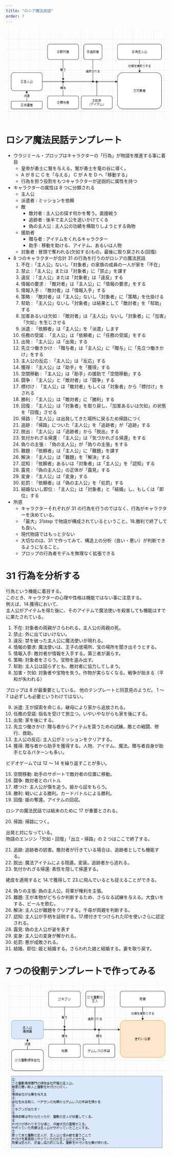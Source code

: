 ```yaml
---
title: "ロシア魔法民話"
order: 7
---
```


![7roles](/assets/7roles_base.png)

# ロシア魔法民話テンプレート

- ウラジミール・プロップはキャラクターの「行為」が物語を推進する事に着目
  - 皇帝が勇士に鷲を与える。鷲が勇士を竜の谷に導く。
  - A が B に C を「与える」 C が A を D へ「移動する」
  - 行為を担う役割をもつキャラクターが逆説的に属性を持つ
- キャラクターの属性は 8 つに分類される
  - 主人公
  - 派遣者 : ミッションを依頼
  - 敵
    - 敵対者 : 主人公の探す何かを奪う。直接戦う
    - 追跡者 : 後半で主人公を追いかけてくる
    - 偽の主人公 : 主人公の功績を横取りしようとする偽物
  - 援助者
    - 贈与者 : アイテムをくれるキャラクター
    - 助手 : 移動を助ける、アイテム、あるいは人物
  - 対象者 : 冒頭で奪われる(欠如する)もの。最後に取り戻される(回復)
- 8 つのキャラクターが合計 31 の行為を行うのがロシアの魔法民話
  1. 不在 :「主人公」ないし「対象者」の家族の成員の一人が家を「不在」
  2. 禁止 :「主人公」または「対象者」に「禁止」を課す
  3. 違反 ：「主人公」または「対象者」は「違反」する
  4. 情報の要求 : 「敵対者」は「主人公」に「情報の要求」をする
  5. 情報入手 : 「敵対者」は「情報入手」する
  6. 策略 : 「敵対者」は「主人公」ないし「対象者」に「策略」を仕掛ける
  7. 幇助 : 「主人公」ないし「対象者」は結果として「敵対者」を「幇助」する
  8. 加害あるいは欠如 : 「敵対者」は「主人公」ないし「対象者」に「加害」「欠如」を生じさせる
  9. 派遣 : 「依頼者」は「主人公」を「派遣」します
  10. 任務の受諾 : 「主人公」は「依頼者」に「任務の受諾」をする
  11. 出発 : 「主人公」は「出発」する
  12. 先立つ働きかけ : 「贈与者」は「主人公」に「贈与」に「先立つ働きかけ」をする
  13. 主人公の反応 : 「主人公」は「反応」する
  14. 獲得 : 「主人公」は「助手」を「獲得」する
  15. 空間移動 : 「主人公」は「助手」の援助で「空間移動」する
  16. 闘争 : 「主人公」と「敵対者」は「闘争」する
  17. 標付け : 「主人公」は「敵対者」もしくは「対象者」から「標付け」をされる
  18. 勝利 : 「主人公」は「敵対者」に「勝利」する
  19. 回復 : 「主人公」は「対象者」を取り戻し、「加害あるいは欠如」の状態を「回復」させる
  20. 帰路 : 「主人公」は出発してきた場所に戻るため帰路につく
  21. 追跡 : 「帰路」についた「主人公」を「追跡者」が「追跡」する
  22. 脱出 : 「主人公」は「追跡者」から「脱出」する
  23. 気付かれざる帰還 : 「主人公」は「気づかれざる帰還」をする
  24. 偽りの主張 : 「偽の主人公」が「偽りの主張」をする
  25. 難題 : 「依頼者」は「主人公」に「難題」を課す
  26. 解決 : 「主人公」は「難題」を「解決」する
  27. 認知 : 「依頼者」あるいは「対象者」は「主人公」を「認知」する
  28. 露見 : 「偽の主人公」の正体が「露見」する
  29. 変身 : 「主人公」は「変身」する
  30. 処罰 : 「依頼者」は「偽の主人公」を「処罰」する
  31. 結婚ないし即位 : 「主人公」は「対象者」と「結婚」し、もしくは「即位」する
- 所感
  - キャラクターそれぞれが 31 の行為を行うのではなく、行為がキャラクターを決めている。
  - 「最大」31step で物語が構成されているということ。18.勝利で終了しても良い。
  - 現代物語ではもっと少ない
  - 大切なのは、31 で作ってみて、構造上の分析（良い・悪い）が判断できるようになること。
  - プロップの行為者モデルを無理なく拡張できる

# 31 行為を分析する

行為という機能に着目する。  
このとき、キャラクターの心理や性格は機能ではない事に注意する。  
例えば、14.獲得において、  
主人公がアイテムを得た後に、そのアイテムで魔法使いを殺害しても機能はすでに果たされている。

1. 不在: 対象者の両親がさらわれる。主人公の両親の死。
2. 禁止: 外に出てはいけない。
3. 違反: 禁を破った主人公に魔法使いが現れる。
4. 情報の要求: 魔法使いは、王子の居場所、宝の場所を聞き出そうとする。
5. 情報入手: 敵対者が情報を入手する。第三者が漏らす。
6. 策略: 対象者をさらう。宝物を盗み出す。
7. 幇助: 主人公は図らずとも、敵対者に協力してしまう。
8. 加害・欠如: 対象者や宝物を失う。作物が実らなくなる。戦争が始まる（平和が失われる）

プロップは 8 が最重要としている。
他のテンプレートと同意見のようだ。
1 ～ 7 は必ずしも必要というわけではない。

9. 派遣: 王が探索を命じる。継母により家から追放される。
10. 任務の受諾: 指名を受けて旅立つ。いやいやながらも家を後にする。
11. 出発: 家を後にする。
12. 先立つ働きかけ: 贈与者からアイテムを貰うための試練。敵との戦闘、修行、救助。
13. 主人公の反応: 主人公がミッションをクリアする。
14. 獲得: 贈与者から助手を獲得する。人物、アイテム、魔法。贈与者自身が助手となるパターンも多い。

ビデオゲームでは 12 ～ 14 を繰り返すことが多い。

15. 空間移動: 助手のサポートで敵対者の位置に移動。
16. 闘争: 敵対者とのバトル
17. 標つけ: 主人公が傷を追う。姫から証をもらう。
18. 勝利: 戦いによる勝利。カードバトルによる勝利。
19. 回復: 姫の奪還。アイテムの回収。

ロシアの魔法民話では結末のために 17 が重要とされる。

20. 帰路: 帰路につく。

出発と対になっている。  
物語のエンジン「欠如・回復」「出立・帰路」の 2 つはここで終了する。

21. 追跡: 追跡者の妨害。敵対者が行きている場合は、追跡者としても機能する。
22. 脱出: 魔法アイテムによる隠遁。変装。追跡者から逃れる。
23. 気付かれざる帰還: 素性を隠して帰還する。

姥皮を適用すると 14.で獲得して 23.に飛んでいるとも捉えることができる。

24. 偽りの主張: 偽の主人公。将軍が権利を主張。
25. 難題: 王が本物がどちらか判断するため、さらなる試練を与える。大食いをする、ビールを飲む。
26. 解決: 主人公が難題をクリアする。千尋が両親を判断する。
27. 認知: 主人公が手柄を証明する。17.標付きでつけられた印を使いさらに認定される。
28. 露見: 偽の主人公が姿を表す
29. 変身: 主人公の変身が解かれる。
30. 処罰: 悪が成敗される。
31. 結婚、即位: 姫と結婚する。さらわれた娘と結婚する。妻を取り戻す。

# 7 つの役割テンプレートで作ってみる

![7roles_sample](/assets/7roles_sample.png)
